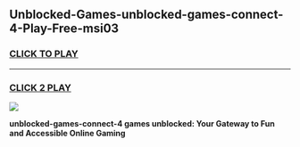 
## Unblocked-Games-unblocked-games-connect-4-Play-Free-msi03
<h3>
<a href="https://premium76.site?title=unblocked-games-connect-4&ref=09A">CLICK TO PLAY</a></h3>
<hr>

<h3>
<a href="https://premium76.site?title=unblocked-games-connect-4&ref=09A">CLICK 2 PLAY</a>
  
</h3>

<a href="https://premium76.site?title=unblocked-games-connect-4&ref=09A"><img src="https://clearcache.store/games.png"></a>


**unblocked-games-connect-4 games unblocked: Your Gateway to Fun and Accessible Online Gaming**
